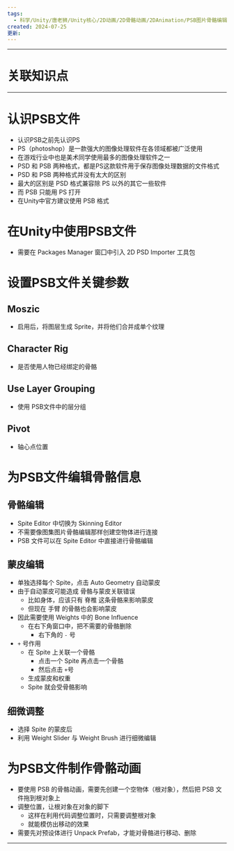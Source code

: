 ```yaml
---
tags:
  - 科学/Unity/唐老狮/Unity核心/2D动画/2D骨骼动画/2DAnimation/PSB图片骨骼编辑
created: 2024-07-25
更新:
---
```


---
# 关联知识点



---
# 认识PSB文件

- 认识PSB之前先认识PS
- PS（photoshop）是一款强大的图像处理软件在各领域都被广泛使用
- 在游戏行业中也是美术同学使用最多的图像处理软件之一
- PSD 和 PSB 两种格式，都是PS这款软件用于保存图像处理数据的文件格式
- PSD 和 PSB 两种格式并没有太大的区别
- 最大的区别是 PSD 格式兼容除 PS 以外的其它一些软件
- 而 PSB 只能用 PS 打开
- 在Unity中官方建议使用 PSB 格式
# 在Unity中使用PSB文件

- 需要在 Packages Manager 窗囗中引入 2D PSD Importer 工具包
# 设置PSB文件关键参数
## Moszic

- 启用后，将图层生成 Sprite，并将他们合并成单个纹理
## Character Rig

- 是否使用人物已经绑定的骨骼
## Use Layer Grouping

- 使用 PSB文件中的层分组
## Pivot

- 轴心点位置
# 为PSB文件编辑骨骼信息
## 骨骼编辑

- Spite Editor 中切换为 Skinning Editor
- 不需要像图集图片骨骼编辑那样创建空物体进行连接
- PSB 文件可以在 Spite Editor 中直接进行骨骼编辑
## 蒙皮编辑

- 单独选择每个 Spite，点击 Auto Geometry 自动蒙皮
- 由于自动蒙皮可能造成 骨骼与蒙皮关联错误
	- 比如身体，应该只有 脊椎 这条骨骼来影响蒙皮
	- 但现在 手臂 的骨骼也会影响蒙皮
- 因此需要使用 Weights 中的 Bone Influence
	- 在右下角窗口中，把不需要的骨骼删除
		- 右下角的 `-` 号
- `+` 号作用
	- 在 Spite 上关联一个骨骼
		- 点击一个 Spite 再点击一个骨骼
		- 然后点击 `+`号
	- 生成蒙皮和权重
	- Spite 就会受骨骼影响
## 细微调整

- 选择 Spite 的蒙皮后
- 利用 Weight Slider 与 Weight Brush 进行细微编辑
# 为PSB文件制作骨骼动画

- 要使用 PSB 的骨骼动画，需要先创建一个空物体（根对象），然后把 PSB 文件拖到根对象上
- 调整位置，让根对象在对象的脚下
	- 这样在利用代码调整位置时，只需要调整根对象
	- 就能模仿出移动的效果
- 需要先对预设体进行 Unpack Prefab，才能对骨骼进行移动、删除

---
